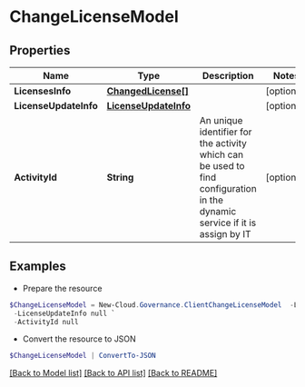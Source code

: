 # ChangeLicenseModel
## Properties

Name | Type | Description | Notes
------------ | ------------- | ------------- | -------------
**LicensesInfo** | [**ChangedLicense[]**](ChangedLicense.md) |  | [optional] 
**LicenseUpdateInfo** | [**LicenseUpdateInfo**](LicenseUpdateInfo.md) |  | [optional] 
**ActivityId** | **String** | An unique identifier for the activity which can be used to find configuration in the dynamic service if it is assign by IT | [optional] 

## Examples

- Prepare the resource
```powershell
$ChangeLicenseModel = New-Cloud.Governance.ClientChangeLicenseModel  -LicensesInfo null `
 -LicenseUpdateInfo null `
 -ActivityId null
```

- Convert the resource to JSON
```powershell
$ChangeLicenseModel | ConvertTo-JSON
```

[[Back to Model list]](../README.md#documentation-for-models) [[Back to API list]](../README.md#documentation-for-api-endpoints) [[Back to README]](../README.md)

